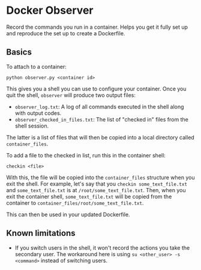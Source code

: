 # Docker Observer

Record the commands you run in a container. Helps you get it fully set up and reproduce the set up to create a Dockerfile.

## Basics 
To attach to a container:

```
python observer.py <container id>
```

This gives you a shell you can use to configure your container. Once you quit the shell, `observer` will produce two output files:

* `observer_log.txt`: A log of all commands executed in the shell along with output codes.
* `observer_checked_in_files.txt`: The list of "checked in" files from the shell session.

The latter is a list of files that will then be copied into a local directory called `container_files`. 

To add a file to the checked in list, run this in the container shell:

```
checkin <file>
```

With this, the file will be copied into the `container_files` structure when you exit the shell. For example, let's say that you `checkin some_text_file.txt` and `some_text_file.txt` is at `/root/some_text_file.txt`. Then, when you exit the container shell, `some_text_file.txt` will be copied from the container to `container_files/root/some_text_file.txt`. 

This can then be used in your updated Dockerfile.


## Known limitations
- If you switch users in the shell, it won't record the actions you take the secondary user. The workaround here is using `su <other_user> -s <command>` instead of switching users.
